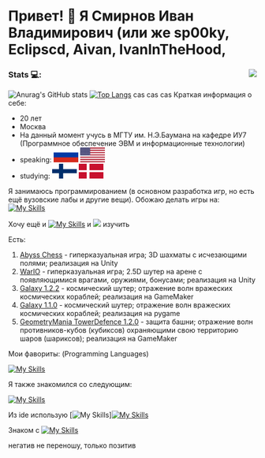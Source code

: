 # Привет! 👋 Я Смирнов Иван Владимирович (или же sp00ky, Eclipscd, Aivan, IvanInTheHood, 
### Stats :computer:: <img align="right" src="https://komarev.com/ghpvc/?username=AivanSpooky"/>        
![Anurag's GitHub stats](https://github-readme-stats.vercel.app/api?username=AivanSpooky&show_icons=true&theme=transparent-dark)
[![Top Langs](https://github-readme-stats.vercel.app/api/top-langs/?username=AivanSpooky&layout=compact&theme=transparrent-dark)](https://github.com/anuraghazra/github-readme-stats)
cas cas cas
Краткая информация о себе:
- 20 лет
- Москва
- На данный момент учусь в МГТУ им. Н.Э.Баумана на кафедре ИУ7 (Программное обеспечение ЭВМ и информационные
технологии)
- speaking: <img src="images/rus.svg" alt="Флаг России" width="50" height="30"> <img src="images/usa.svg" alt="Флаг Великобритании" width="50" height="30">
- studying: <img src="images/fin.svg" alt="Флаг Финляндии" width="50" height="30"> <img src="images/dnk.svg" alt="Флаг Финляндии" width="50" height="30">


Я занимаюсь программированием (в основном разработка игр, но есть ещё вузовские лабы и другие вещи). Обожаю делать игры на:
[![My Skills](https://skillicons.dev/icons?i=py,gamemakerstudio,godot,unity&theme=light)](https://skillicons.dev)

Хочу ещё и [![My Skills](https://skillicons.dev/icons?i=unreal&theme=light)](https://skillicons.dev) и <img src="https://img.shields.io/badge/cocos-%2355C2E1.svg?&style=for-the-badge&logo=cocos&logoColor=black" />
  изучить

  Есть:
  1) [Abyss Chess](https://uncledrema.itch.io/abyss-chess) - гиперказуальная игра; 3D шахматы с исчезающими полями; реализация на Unity
  2) [WarIO](https://github.com/AivanSpooky/DD_LearnGameWarIo) - гиперказуальная игра; 2.5D шутер на арене с появляющимися врагами, оружиями, бонусами; реализация на Unity
  3) [Galaxy 1.2.2](https://github.com/AivanSpooky/GML-Galaxy) - космический шутер; отражение волн вражеских космических кораблей; реализация на GameMaker
  4) [Galaxy 1.1.0](https://github.com/AivanSpooky/pygame-galaxy) - космический шутер; отражение волн вражеских космических кораблей; реализация на pygame
  5) [GeometryMania TowerDefence 1.2.0](https://github.com/AivanSpooky/GeometryMania---Tower-Defence) - защита башни; отражение волн противников-кубов (кубиксов) охраняющими свою территорию шаров (шариксов); реализация на GameMaker

 Мои фавориты: (Programming Languages)

[![My Skills](https://skillicons.dev/icons?i=cs,cpp,py,gamemakerstudio,c,java,js&theme=light)](https://skillicons.dev)

Я также знакомился со следующим:

[![My Skills](https://skillicons.dev/icons?i=kotlin,ts,go,dart,flutter&theme=light)](https://skillicons.dev)

Из ide использую [![My Skills](https://skillicons.dev/icons?i=vscode&theme=light)][![My Skills](https://skillicons.dev/icons?i=visualstudio)](https://skillicons.dev)

Знаком с [![My Skills](https://skillicons.dev/icons?i=css,html,sqlite,qt,postgres,nginx,gitlab,fastapi,django,flask,bootstrap,autocad,androidstudio,&theme=light)](https://skillicons.dev)

негатив не переношу, только позитив
